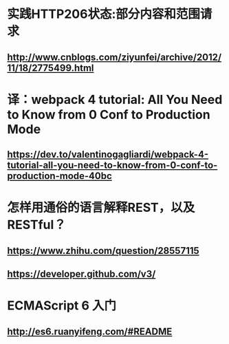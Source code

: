 # 实践HTTP206状态:部分内容和范围请求
## http://www.cnblogs.com/ziyunfei/archive/2012/11/18/2775499.html

# 译：webpack 4 tutorial: All You Need to Know from 0 Conf to Production Mode
## https://dev.to/valentinogagliardi/webpack-4-tutorial-all-you-need-to-know-from-0-conf-to-production-mode-40bc

# 怎样用通俗的语言解释REST，以及RESTful？
## https://www.zhihu.com/question/28557115
## https://developer.github.com/v3/ 

# ECMAScript 6 入门
## http://es6.ruanyifeng.com/#README

